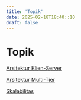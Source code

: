 ```yaml
---
title: 'Topik'
date: 2025-02-18T18:40::10
draft: false
---
```


# Topik

[Arsitektur Klien-Server](Topik%203f95dbf745864cd1942df370f4230b7a/Arsitektur%20Klien-Server%203f43655b37a0420c94dec859eff724ea.md)

[Arsitektur Multi-Tier](Topik%203f95dbf745864cd1942df370f4230b7a/Arsitektur%20Multi-Tier%207278580daf83458592ae12efe85e50c7.md)

[Skalabilitas](Topik%203f95dbf745864cd1942df370f4230b7a/Skalabilitas%2077f62cab2ca54f31a9c27740609316f2.md)

